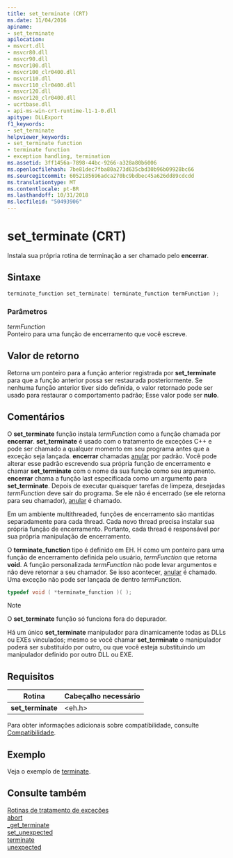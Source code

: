 ```yaml
---
title: set_terminate (CRT)
ms.date: 11/04/2016
apiname:
- set_terminate
apilocation:
- msvcrt.dll
- msvcr80.dll
- msvcr90.dll
- msvcr100.dll
- msvcr100_clr0400.dll
- msvcr110.dll
- msvcr110_clr0400.dll
- msvcr120.dll
- msvcr120_clr0400.dll
- ucrtbase.dll
- api-ms-win-crt-runtime-l1-1-0.dll
apitype: DLLExport
f1_keywords:
- set_terminate
helpviewer_keywords:
- set_terminate function
- terminate function
- exception handling, termination
ms.assetid: 3ff1456a-7898-44bc-9266-a328a80b6006
ms.openlocfilehash: 7be81dec7fba80a273d635cbd30b96b09928bc66
ms.sourcegitcommit: 6052185696adca270bc9bdbec45a626dd89cdcdd
ms.translationtype: MT
ms.contentlocale: pt-BR
ms.lasthandoff: 10/31/2018
ms.locfileid: "50493906"
---
```

# <a name="setterminate-crt"></a>set_terminate (CRT)

Instala sua própria rotina de terminação a ser chamado pelo **encerrar**.

## <a name="syntax"></a>Sintaxe

```cpp
terminate_function set_terminate( terminate_function termFunction );
```

### <a name="parameters"></a>Parâmetros

*termFunction*<br/>
Ponteiro para uma função de encerramento que você escreve.

## <a name="return-value"></a>Valor de retorno

Retorna um ponteiro para a função anterior registrada por **set_terminate** para que a função anterior possa ser restaurada posteriormente. Se nenhuma função anterior tiver sido definida, o valor retornado pode ser usado para restaurar o comportamento padrão; Esse valor pode ser **nulo**.

## <a name="remarks"></a>Comentários

O **set_terminate** função instala *termFunction* como a função chamada por **encerrar**. **set_terminate** é usado com o tratamento de exceções C++ e pode ser chamado a qualquer momento em seu programa antes que a exceção seja lançada. **encerrar** chamadas [anular](abort.md) por padrão. Você pode alterar esse padrão escrevendo sua própria função de encerramento e chamar **set_terminate** com o nome da sua função como seu argumento. **encerrar** chama a função last especificada como um argumento para **set_terminate**. Depois de executar quaisquer tarefas de limpeza, desejadas *termFunction* deve sair do programa. Se ele não é encerrado (se ele retorna para seu chamador), [anular](abort.md) é chamado.

Em um ambiente multithreaded, funções de encerramento são mantidas separadamente para cada thread. Cada novo thread precisa instalar sua própria função de encerramento. Portanto, cada thread é responsável por sua própria manipulação de encerramento.

O **terminate_function** tipo é definido em EH. H como um ponteiro para uma função de encerramento definida pelo usuário, *termFunction* que retorna **void**. A função personalizada *termFunction* não pode levar argumentos e não deve retornar a seu chamador. Se isso acontecer, [anular](abort.md) é chamado. Uma exceção não pode ser lançada de dentro *termFunction*.

```cpp
typedef void ( *terminate_function )( );
```

> [!NOTE]
> O **set_terminate** função só funciona fora do depurador.

Há um único **set_terminate** manipulador para dinamicamente todas as DLLs ou EXEs vinculados; mesmo se você chamar **set_terminate** o manipulador poderá ser substituído por outro, ou que você esteja substituindo um manipulador definido por outro DLL ou EXE.

## <a name="requirements"></a>Requisitos

|Rotina|Cabeçalho necessário|
|-------------|---------------------|
|**set_terminate**|\<eh.h>|

Para obter informações adicionais sobre compatibilidade, consulte [Compatibilidade](../../c-runtime-library/compatibility.md).

## <a name="example"></a>Exemplo

Veja o exemplo de [terminate](terminate-crt.md).

## <a name="see-also"></a>Consulte também

[Rotinas de tratamento de exceções](../../c-runtime-library/exception-handling-routines.md)<br/>
[abort](abort.md)<br/>
[_get_terminate](get-terminate.md)<br/>
[set_unexpected](set-unexpected-crt.md)<br/>
[terminate](terminate-crt.md)<br/>
[unexpected](unexpected-crt.md)<br/>
